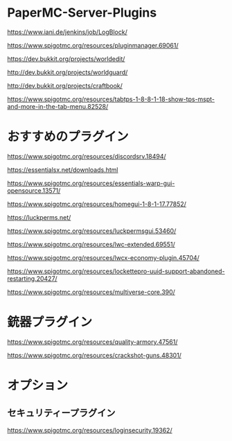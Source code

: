 # PaperMC-Server-Plugins
https://www.iani.de/jenkins/job/LogBlock/

https://www.spigotmc.org/resources/pluginmanager.69061/

https://dev.bukkit.org/projects/worldedit/

http://dev.bukkit.org/projects/worldguard/

http://dev.bukkit.org/projects/craftbook/

https://www.spigotmc.org/resources/tabtps-1-8-8-1-18-show-tps-mspt-and-more-in-the-tab-menu.82528/
#
# おすすめのプラグイン

https://www.spigotmc.org/resources/discordsrv.18494/

https://essentialsx.net/downloads.html

https://www.spigotmc.org/resources/essentials-warp-gui-opensource.13571/

https://www.spigotmc.org/resources/homegui-1-8-1-17.77852/

https://luckperms.net/

https://www.spigotmc.org/resources/luckpermsgui.53460/

https://www.spigotmc.org/resources/lwc-extended.69551/

https://www.spigotmc.org/resources/lwcx-economy-plugin.45704/

https://www.spigotmc.org/resources/lockettepro-uuid-support-abandoned-restarting.20427/

https://www.spigotmc.org/resources/multiverse-core.390/

#
# 銃器プラグイン

https://www.spigotmc.org/resources/quality-armory.47561/

https://www.spigotmc.org/resources/crackshot-guns.48301/

#
# オプション
## セキュリティープラグイン

https://www.spigotmc.org/resources/loginsecurity.19362/